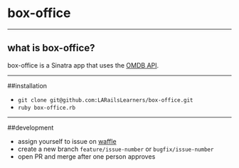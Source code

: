 # box-office

----
## what is box-office?
box-office is a Sinatra app that uses the [OMDB API](http://www.omdbapi.com).

----
##installation
- `git clone git@github.com:LARailsLearners/box-office.git`
- `ruby box-office.rb`

---
##development
- assign yourself to issue on
  [waffle](https://waffle.io/LARailsLearners/box-office)
- create a new branch `feature/issue-number` or `bugfix/issue-number`
- open PR and merge after one person approves
